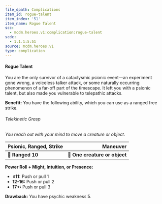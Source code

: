 ```yaml
---
file_dpath: Complications
item_id: rogue-talent
item_index: '51'
item_name: Rogue Talent
scc:
  - mcdm.heroes.v1:complication:rogue-talent
scdc:
  - 1.1.1:5:51
source: mcdm.heroes.v1
type: complication
---
```


#### Rogue Talent

You are the only survivor of a cataclysmic psionic event—an experiment gone wrong, a voiceless talker attack, or some naturally occurring phenomenon of a far-off part of the timescape. It left you with a psionic talent, but also made you vulnerable to telepathic attacks.

**Benefit:** You have the following ability, which you can use as a ranged free strike.

###### Telekinetic Grasp

*You reach out with your mind to move a creature or object.*

| **Psionic, Ranged**, **Strike** |                  **Maneuver** |
| ------------------------------- | ----------------------------: |
| **📏 Ranged 10**                | **🎯 One creature or object** |

**Power Roll + Might, Intuition, or Presence:**

- **≤11:** Push or pull 1
- **12-16:** Push or pull 2
- **17+:** Push or pull 3

**Drawback:** You have psychic weakness 5.
